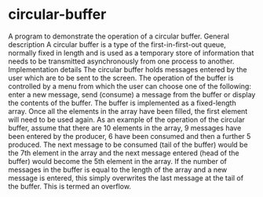 # circular-buffer
A program to demonstrate the operation of a circular buffer.  General description A circular buffer is a type of the first-in-first-out queue, normally fixed in length and is used as a temporary store of information that needs to be transmitted asynchronously from one process to another.  Implementation details The circular buffer holds messages entered by the user which are to be sent to the screen. The operation of the buffer is controlled by a menu from which the user can choose one of the following: enter a new message, send (consume) a message from the buffer or display the contents of the buffer. The buffer is implemented as a fixed-length array. Once all the elements in the array have been filled, the first element will need to be used again. As an example of the operation of the circular buffer, assume that there are 10 elements in the array, 9 messages have been entered by the producer, 6 have been consumed and then a further 5 produced. The next message to be consumed (tail of the buffer) would be the 7th element in the array and the next message entered (head of the buffer) would become the 5th element in the array.  If the number of messages in the buffer is equal to the length of the array and a new message is entered, this simply overwrites the last message at the tail of the buffer. This is termed an overflow.
